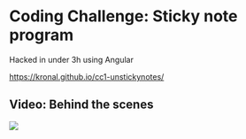 # Coding Challenge: Sticky note program

Hacked in under 3h using Angular

https://kronal.github.io/cc1-unstickynotes/

## Video: Behind the scenes
[![](http://img.youtube.com/vi/t8U-1HGo2X4/0.jpg)](http://www.youtube.com/watch?v=t8U-1HGo2X4 "Behind the scenes")

